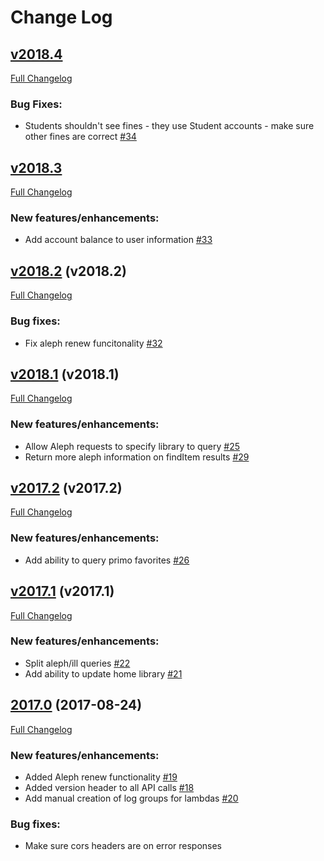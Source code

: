 # Change Log

## [v2018.4](https://github.com/ndlib/gatekeeper/tree/v2018.4)
[Full Changelog](https://github.com/ndlib/gatekeeper/compare/v2018.3...v2018.4)

### Bug Fixes:
- Students shouldn't see fines - they use Student accounts - make sure other fines are correct [#34](https://github.com/ndlib/gatekeeper/pull/34)

## [v2018.3](https://github.com/ndlib/gatekeeper/tree/v2018.3)
[Full Changelog](https://github.com/ndlib/gatekeeper/compare/v2018.2...v2018.3)

### New features/enhancements:
- Add account balance to user information [#33](https://github.com/ndlib/gatekeeper/pull/33)


## [v2018.2](https://github.com/ndlib/gatekeeper/tree/v2018.2) (v2018.2)
[Full Changelog](https://github.com/ndlib/gatekeeper/compare/v2018.1...v2018.2)

### Bug fixes:
- Fix aleph renew funcitonality [#32](https://github.com/ndlib/gatekeeper/pull/32)


## [v2018.1](https://github.com/ndlib/gatekeeper/tree/v2018.1) (v2018.1)
[Full Changelog](https://github.com/ndlib/gatekeeper/compare/v2017.2...v2018.1)

### New features/enhancements:
- Allow Aleph requests to specify library to query [#25](https://github.com/ndlib/gatekeeper/pull/25)
- Return more aleph information on findItem results [#29](https://github.com/ndlib/gatekeeper/pull/29)


## [v2017.2](https://github.com/ndlib/gatekeeper/tree/v2017.2) (v2017.2)
[Full Changelog](https://github.com/ndlib/gatekeeper/compare/v2017.1...v2017.2)

### New features/enhancements:
- Add ability to query primo favorites [#26](https://github.com/ndlib/gatekeeper/pull/26)


## [v2017.1](https://github.com/ndlib/gatekeeper/tree/v2017.1) (v2017.1)
[Full Changelog](https://github.com/ndlib/gatekeeper/compare/v2017.0...v2017.1)

### New features/enhancements:
- Split aleph/ill queries [#22](https://github.com/ndlib/gatekeeper/pull/22)
- Add ability to update home library [#21](https://github.com/ndlib/gatekeeper/pull/21)


## [2017.0](https://github.com/ndlib/gatekeeper/tree/v2017.0) (2017-08-24)
[Full Changelog](https://github.com/ndlib/gatekeeper/compare/v0.1.0...v2017.0)

### New features/enhancements:
- Added Aleph renew functionality [#19](https://github.com/ndlib/gatekeeper/pull/19)
- Added version header to all API calls [#18](https://github.com/ndlib/gatekeeper/pull/18)
- Add manual creation of log groups for lambdas [#20](https://github.com/ndlib/gatekeeper/pull/20)

### Bug fixes:
- Make sure cors headers are on error responses
